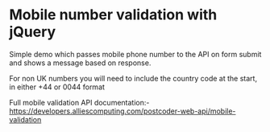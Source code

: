 # Mobile number validation with jQuery

Simple demo which passes mobile phone number to the API on form submit and shows a message based on response.

For non UK numbers you will need to include the country code at the start, in either +44 or 0044 format

Full mobile validation API documentation:-
https://developers.alliescomputing.com/postcoder-web-api/mobile-validation

